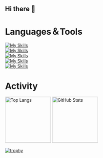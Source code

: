 ## Hi there 👋

# Languages＆Tools
[![My Skills](https://skillicons.dev/icons?i=html,css,tailwind)](https://skillicons.dev)<br>
[![My Skills](https://skillicons.dev/icons?i=js,ts,c,cpp,py,java,ruby)](https://skillicons.dev)<br>
[![My Skills](https://skillicons.dev/icons?i=react,svelte,next,nodejs,django,flask)](https://skillicons.dev)<br>
[![My Skills](https://skillicons.dev/icons?i=aws,docker,vercel,supabase,mysql,sqlite,bots,nginx)](https://skillicons.dev)<br>
[![My Skills](https://skillicons.dev/icons?i=git,github,vscode,visualstudio,neovim)](https://skillicons.dev)

# Activity
<p align="left"> 
  <img alt="Top Langs" height="150px" src="https://github-readme-stats-azure-nine-13.vercel.app/api/top-langs/?username=KinuGra&layout=compact&show_icons=true&theme=onedark&count_private=true&cache_seconds=60" />
  <img alt="GitHub Stats" height="150px" src="https://github-readme-stats-azure-nine-13.vercel.app/api?username=KinuGra&theme=onedark&show_icons=true&count_private=true&cache_seconds=60" />
</p>

[![trophy](https://github-profile-trophy.vercel.app/?username=KinuGra&theme=onedark&column=4)](https://github.com/ryo-ma/github-profile-trophy)

<!--
[![Activity Graph](https://github-readme-activity-graph.vercel.app/graph?username=KinuGra&theme=dracula)](https://github.com/KinuGra)
-->

<!--
**KinuGra/KinuGra** is a ✨ _special_ ✨ repository because its `README.md` (this file) appears on your GitHub profile.

Here are some ideas to get you started:

- 🔭 I’m currently working on ...
- 🌱 I’m currently learning ...
- 👯 I’m looking to collaborate on ...
- 🤔 I’m looking for help with ...
- 💬 Ask me about ...
- 📫 How to reach me: ...
- 😄 Pronouns: ...
- ⚡ Fun fact: ...
-->
